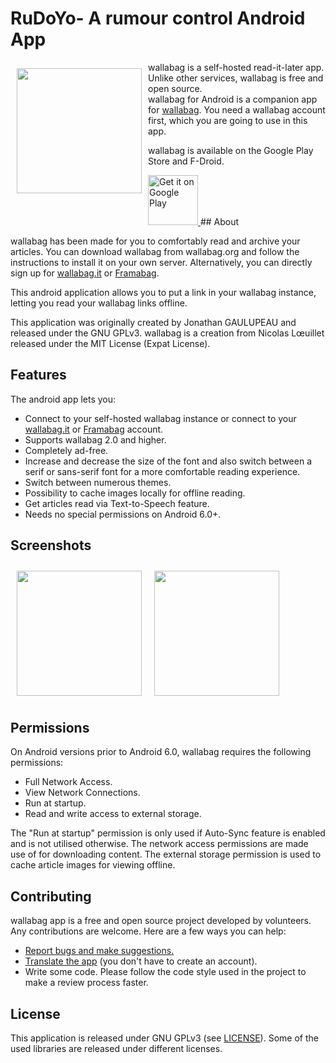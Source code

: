# RuDoYo- A rumour control Android App


<img src="https://user-images.githubusercontent.com/57634381/128712843-b4f252b6-f6f8-4208-adf8-d0946e6966db.png" align="left"
width="200" hspace="10" vspace="10">

wallabag is a self-hosted read-it-later app.  
Unlike other services, wallabag is free and open source.  
wallabag for Android is a companion app for [wallabag](https://www.wallabag.org). You need a wallabag account first, which you are going to use in this app.

wallabag is available on the Google Play Store and F-Droid.

<p align="left">
<a href="https://play.google.com/store/apps/details?id=fr.gaulupeau.apps.InThePoche">
    <img alt="Get it on Google Play"
        height="80"
        src="https://play.google.com/store/apps/details?id=com.rumooursindoyo.moheeeetgupta&hl=en&gl=US" />
</a>  
## About

wallabag has been made for you to comfortably read and archive your articles.
You can download wallabag from wallabag.org and follow the instructions to install it on your own server.
Alternatively, you can directly sign up for [wallabag.it](https://wallabag.it) or [Framabag](https://framabag.org).

This android application allows you to put a link in your wallabag instance, letting you read your wallabag links offline.

This application was originally created by Jonathan GAULUPEAU and released under the GNU GPLv3.
wallabag is a creation from Nicolas Lœuillet released under the MIT License (Expat License).

## Features

The android app lets you:
- Connect to your self-hosted wallabag instance or connect to your [wallabag.it](https://wallabag.it) or [Framabag](https://framabag.org) account.
- Supports wallabag 2.0 and higher.
- Completely ad-free.
- Increase and decrease the size of the font and also switch between a serif or sans-serif font for a more comfortable reading experience.
- Switch between numerous themes.
- Possibility to cache images locally for offline reading.
- Get articles read via Text-to-Speech feature.
- Needs no special permissions on Android 6.0+.

## Screenshots

[<img src="/readme/Wallabag%20Reading%20List.png" align="left"
width="200"
    hspace="10" vspace="10">](/readme/Wallabag%20Reading%20List.png)
[<img src="/readme/Wallabag%20Article%20View.png" align="center"
width="200"
    hspace="10" vspace="10">](/readme/Wallabag%20Article%20View.png)

## Permissions

On Android versions prior to Android 6.0, wallabag requires the following permissions:
- Full Network Access.
- View Network Connections.
- Run at startup.
- Read and write access to external storage.

The "Run at startup" permission is only used if Auto-Sync feature is enabled and is not utilised otherwise. The network access permissions are made use of for downloading content. The external storage permission is used to cache article images for viewing offline.

## Contributing

wallabag app is a free and open source project developed by volunteers. Any contributions are welcome. Here are a few ways you can help:
 * [Report bugs and make suggestions.](https://github.com/wallabag/android-app/issues)
 * [Translate the app](https://hosted.weblate.org/projects/wallabag/android-app/) (you don't have to create an account).
 * Write some code. Please follow the code style used in the project to make a review process faster.

## License

This application is released under GNU GPLv3 (see [LICENSE](LICENSE)).
Some of the used libraries are released under different licenses.
